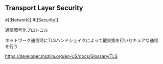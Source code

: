 ## Transport Layer Security
#[[Network]] #[[Security]]

通信暗号化プロトコル

ネットワーク通信時にTLSハンドシェイクによって鍵交換を行いセキュアな通信を行う

<https://developer.mozilla.org/en-US/docs/Glossary/TLS>